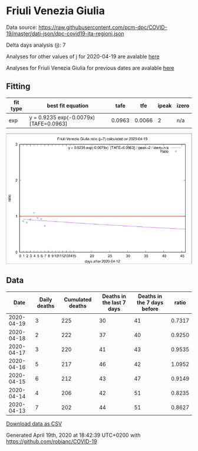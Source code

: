 # Friuli Venezia Giulia

Data source: https://raw.githubusercontent.com/pcm-dpc/COVID-19/master/dati-json/dpc-covid19-ita-regioni.json

Delta days analysis (j): 7

Analyses for other values of j for 2020-04-19 are avalable [here](../2020-04-19/README.md)

Analyses for Friuli Venezia Giulia for previous dates are avalable [here](../README.md)

## Fitting 
|fit type|best fit equation|tafe|tfe|ipeak|izero|
|-------|-----|--------|------|---|---|
|exp|y = 0.9235 exp(-0.0079x)  [TAFE=0.0963]|0.0963|0.0066|2|n/a|

![Plot](COVID-19_friuli_venezia_giulia_j7_2020-04-19.png)

## Data
|Date|Daily deaths|Cumulated deaths|Deaths in the last 7 days|Deaths in the 7 days before|ratio|
|----|----------|-----------|-------|--------------------|-----|
|2020-04-19|3|225|30|41|0.7317|
|2020-04-18|2|222|37|40|0.9250|
|2020-04-17|3|220|41|43|0.9535|
|2020-04-16|5|217|46|42|1.0952|
|2020-04-15|6|212|43|47|0.9149|
|2020-04-14|4|206|42|51|0.8235|
|2020-04-13|7|202|44|51|0.8627|

[Download data as CSV](COVID-19_friuli_venezia_giulia_j7_2020-04-19.csv)

Generated April 19th, 2020 at 18:42:39 UTC+0200 with https://github.com/robianc/COVID-19
